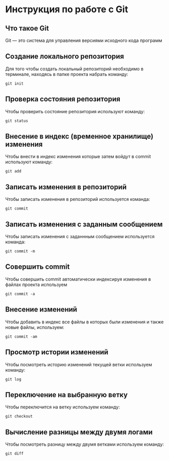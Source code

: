 # **Инструкция по работе с Git**

## Что такое Git

Git — это система для управления версиями исходного кода программ

## Создание локального репозитория

Для того чтобы создать локальный репозиторий необходимо в терминале, находясь в папке проекта набрать команду:

    git init

## Проверка состояния репозитория

Чтобы проверить состояние репозитория используют команду:
    
    git status

## Внесение в индекс (временное хранилище) изменения

Чтобы внести в индекс изменения которые затем войдут в commit используют команду:
    
    git add

## Записать изменения в репозиторий

Чтобы записать изменения в репозиторий используется команда:
    
    git commit

## Записать изменения с заданным сообщением

Чтобы записать изменения с заданнным сообщением используется команда:
    
    git commit -m

## Совершить commit 

Чтобы совершить commit автоматически индексируя изменения в файлах проекта используем

    git commit -a

## Внесение изменений 

Чтобы добавить в индекс все файлы в которых были изменения и также новые файлы, используем:
    
    git commit -am

## Просмотр истории изменений

Чтобы посмотреть историю изменений текущей ветки используем команду:
    
    git log

## Переключение на выбранную ветку

Чтобы переключится на ветку используем команду:
    
    git checkout

## Вычисление разницы между двумя логами

Чтобы посмотреть разницу между двумя ветками используем команду:
    
    git diff
    



